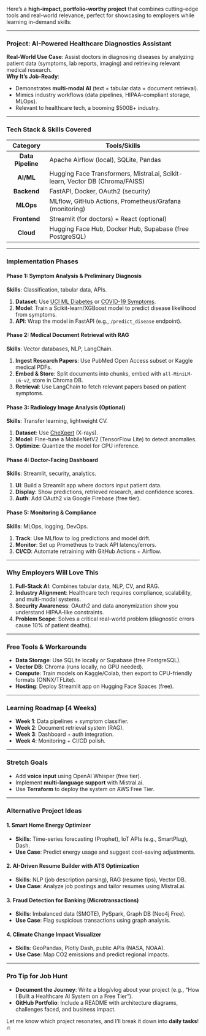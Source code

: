 Here’s a **high-impact, portfolio-worthy project** that combines cutting-edge tools and real-world relevance, perfect for showcasing to employers while learning in-demand skills:

---

### **Project: AI-Powered Healthcare Diagnostics Assistant**  
**Real-World Use Case**: Assist doctors in diagnosing diseases by analyzing patient data (symptoms, lab reports, imaging) and retrieving relevant medical research.  
**Why It’s Job-Ready**:  
- Demonstrates **multi-modal AI** (text + tabular data + document retrieval).  
- Mimics industry workflows (data pipelines, HIPAA-compliant storage, MLOps).  
- Relevant to healthcare tech, a booming $500B+ industry.  

---

### **Tech Stack & Skills Covered**  
|   **Category**    | **Tools/Skills**                                                              |
|:-----------------:| ----------------------------------------------------------------------------- |
| **Data Pipeline** | Apache Airflow (local), SQLite, Pandas                                        |
|     **AI/ML**     | Hugging Face Transformers, Mistral.ai, Scikit-learn, Vector DB (Chroma/FAISS) |
|    **Backend**    | FastAPI, Docker, OAuth2 (security)                                            |
|     **MLOps**     | MLflow, GitHub Actions, Prometheus/Grafana (monitoring)                       |
|   **Frontend**    | Streamlit (for doctors) + React (optional)                                    |
|     **Cloud**     | Hugging Face Hub, Docker Hub, Supabase (free PostgreSQL)                      |

---

### **Implementation Phases**  
#### **Phase 1: Symptom Analysis & Preliminary Diagnosis**  
**Skills**: Classification, tabular data, APIs.  
1. **Dataset**: Use [UCI ML Diabetes](https://www.kaggle.com/uciml/pima-indians-diabetes-database) or [COVID-19 Symptoms](https://www.kaggle.com/allen-institute-for-ai/CORD-19-research-challenge).  
2. **Model**: Train a Scikit-learn/XGBoost model to predict disease likelihood from symptoms.  
3. **API**: Wrap the model in FastAPI (e.g., `/predict_disease` endpoint).  

#### **Phase 2: Medical Document Retrieval with RAG**  
**Skills**: Vector databases, NLP, LangChain.  
1. **Ingest Research Papers**: Use PubMed Open Access subset or Kaggle medical PDFs.  
2. **Embed & Store**: Split documents into chunks, embed with `all-MiniLM-L6-v2`, store in Chroma DB.  
3. **Retrieval**: Use LangChain to fetch relevant papers based on patient symptoms.  

#### **Phase 3: Radiology Image Analysis (Optional)**  
**Skills**: Transfer learning, lightweight CV.  
1. **Dataset**: Use [CheXpert](https://stanfordmlgroup.github.io/competitions/chexpert/) (X-rays).  
2. **Model**: Fine-tune a MobileNetV2 (TensorFlow Lite) to detect anomalies.  
3. **Optimize**: Quantize the model for CPU inference.  

#### **Phase 4: Doctor-Facing Dashboard**  
**Skills**: Streamlit, security, analytics.  
1. **UI**: Build a Streamlit app where doctors input patient data.  
2. **Display**: Show predictions, retrieved research, and confidence scores.  
3. **Auth**: Add OAuth2 via Google Firebase (free tier).  

#### **Phase 5: Monitoring & Compliance**  
**Skills**: MLOps, logging, DevOps.  
1. **Track**: Use MLflow to log predictions and model drift.  
2. **Monitor**: Set up Prometheus to track API latency/errors.  
3. **CI/CD**: Automate retraining with GitHub Actions + Airflow.  

---

### **Why Employers Will Love This**  
1. **Full-Stack AI**: Combines tabular data, NLP, CV, and RAG.  
2. **Industry Alignment**: Healthcare tech requires compliance, scalability, and multi-modal systems.  
3. **Security Awareness**: OAuth2 and data anonymization show you understand HIPAA-like constraints.  
4. **Problem Scope**: Solves a critical real-world problem (diagnostic errors cause 10% of patient deaths).  

---

### **Free Tools & Workarounds**  
- **Data Storage**: Use SQLite locally or Supabase (free PostgreSQL).  
- **Vector DB**: Chroma (runs locally, no GPU needed).  
- **Compute**: Train models on Kaggle/Colab, then export to CPU-friendly formats (ONNX/TFLite).  
- **Hosting**: Deploy Streamlit app on Hugging Face Spaces (free).  

---

### **Learning Roadmap (4 Weeks)**  
- **Week 1**: Data pipelines + symptom classifier.  
- **Week 2**: Document retrieval system (RAG).  
- **Week 3**: Dashboard + auth integration.  
- **Week 4**: Monitoring + CI/CD polish.  

---

### **Stretch Goals**  
- Add **voice input** using OpenAI Whisper (free tier).  
- Implement **multi-language support** with Mistral.ai.  
- Use **Terraform** to deploy the system on AWS Free Tier.  

---

### **Alternative Project Ideas**  
#### **1. Smart Home Energy Optimizer**  
- **Skills**: Time-series forecasting (Prophet), IoT APIs (e.g., SmartPlug), Dash.  
- **Use Case**: Predict energy usage and suggest cost-saving adjustments.  

#### **2. AI-Driven Resume Builder with ATS Optimization**  
- **Skills**: NLP (job description parsing), RAG (resume tips), Vector DB.  
- **Use Case**: Analyze job postings and tailor resumes using Mistral.ai.  

#### **3. Fraud Detection for Banking (Microtransactions)**  
- **Skills**: Imbalanced data (SMOTE), PySpark, Graph DB (Neo4j Free).  
- **Use Case**: Flag suspicious transactions using graph analysis.  

#### **4. Climate Change Impact Visualizer**  
- **Skills**: GeoPandas, Plotly Dash, public APIs (NASA, NOAA).  
- **Use Case**: Map CO2 emissions and predict regional impacts.  

---

### **Pro Tip for Job Hunt**  
- **Document the Journey**: Write a blog/vlog about your project (e.g., “How I Built a Healthcare AI System on a Free Tier”).  
- **GitHub Portfolio**: Include a README with architecture diagrams, challenges faced, and business impact.  

Let me know which project resonates, and I’ll break it down into **daily tasks**! 🔥